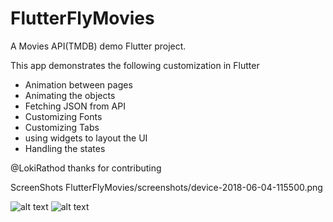 # FlutterFlyMovies

A Movies API(TMDB) demo Flutter project.

This app demonstrates the following customization in Flutter

- Animation between pages
- Animating the objects
- Fetching JSON from API
- Customizing Fonts
- Customizing Tabs
- using widgets to layout the UI 
- Handling the states

@LokiRathod thanks for contributing 

ScreenShots
 FlutterFlyMovies/screenshots/device-2018-06-04-115500.png

![alt text](https://github.com/vprabhu/FlutterFlyMovies/blob/master/screenshots/device-2018-06-04-115500.png)
![alt text](https://github.com/vprabhu/FlutterFlyMovies/blob/master/screenshots/device-2018-06-04-115534.png)


